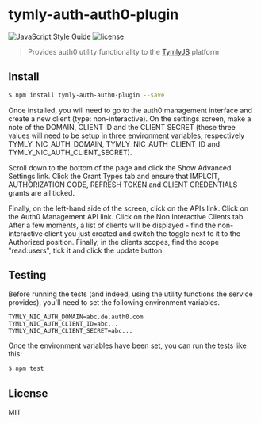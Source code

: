 # tymly-auth-auth0-plugin
[![JavaScript Style Guide](https://img.shields.io/badge/code_style-standard-brightgreen.svg)](https://standardjs.com) [![license](https://img.shields.io/github/license/mashape/apistatus.svg)](https://github.com/wmfs/tymly/blob/master/plugins/tymly-auth-auth0-plugin/LICENSE)

> Provides auth0 utility functionality to the [TymlyJS](http://www.tymlyjs.io) platform

## <a name="install"></a>Install
```bash
$ npm install tymly-auth-auth0-plugin --save
```

Once installed, you will need to go to the auth0 management interface and create a new client (type: non-interactive).  On the settings screen, make a note of the DOMAIN, CLIENT ID and the CLIENT SECRET (these three values will need to be setup in three environment variables, respectively TYMLY_NIC_AUTH_DOMAIN, TYMLY_NIC_AUTH_CLIENT_ID and TYMLY_NIC_AUTH_CLIENT_SECRET).

Scroll down to the bottom of the page and click the Show Advanced Settings link.  Click the Grant Types tab and ensure that IMPLCIT, AUTHORIZATION CODE, REFRESH TOKEN and CLIENT CREDENTIALS grants are all ticked.

Finally, on the left-hand side of the screen, click on the APIs link.  Click on the Auth0 Management API link.  Click on the Non Interactive Clients tab.  After a few moments, a list of clients will be displayed - find the non-interactive client you just created and switch the toggle next to it to the Authorized position.  Finally, in the clients scopes, find the scope "read:users", tick it and click the update button.

## <a name="test"></a>Testing

Before running the tests (and indeed, using the utility functions the service provides), you'll need to set the following environment variables.

```
TYMLY_NIC_AUTH_DOMAIN=abc.de.auth0.com
TYMLY_NIC_AUTH_CLIENT_ID=abc...
TYMLY_NIC_AUTH_CLIENT_SECRET=abc...
```

Once the environment variables have been set, you can run the tests like this:

```bash
$ npm test
```


## <a name="license"></a>License

MIT
